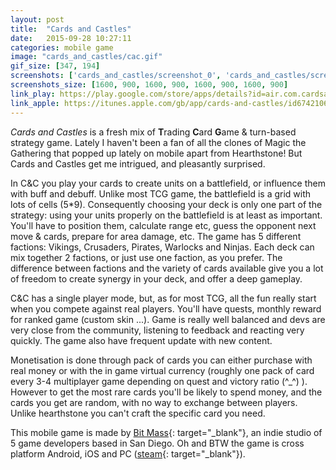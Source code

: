 ```yaml
---
layout: post
title:  "Cards and Castles"
date:   2015-09-28 10:27:11
categories: mobile game
image: "cards_and_castles/cac.gif"
gif_size: [347, 194]
screenshots: ['cards_and_castles/screenshot_0', 'cards_and_castles/screenshot_1', 'cards_and_castles/screenshot_2', 'cards_and_castles/screenshot_3']
screenshots_size: [1600, 900, 1600, 900, 1600, 900, 1600, 900]
link_play: https://play.google.com/store/apps/details?id=air.com.cardsandcastles.game
link_apple: https://itunes.apple.com/gb/app/cards-and-castles/id674210616
---
```

*Cards and Castles* is a fresh mix of **T**rading **C**ard **G**ame & turn-based strategy game. Lately I haven't been a fan of all the clones of Magic the Gathering that popped up lately on mobile apart from Hearthstone! But Cards and Castles get me intrigued, and pleasantly surprised.<!--more-->

In C&C you play your cards to create units on a battlefield, or influence them with buff and debuff. Unlike most TCG game, the battlefield is a grid with lots of cells (5*9). Consequently choosing your deck is only one part of the strategy: using your units properly on the battlefield is at least as important. You'll have to position them, calculate range etc, guess the opponent next move & cards, prepare for area damage, etc. The game has 5 different factions: Vikings, Crusaders, Pirates, Warlocks and Ninjas. Each deck can mix together 2 factions, or just use one faction, as you prefer. The difference between factions and the variety of cards available give you a lot of freedom to create synergy in your deck, and offer a deep gameplay.

C&C has a single player mode, but, as for most TCG, all the fun really start when you compete against real players. You'll have quests, monthly reward for ranked game (custom skin ...). Game is really well balanced and devs are very close from the community, listening to feedback and reacting very quickly. The game also have frequent update with new content.

Monetisation is done through pack of cards you can either purchase with real money or with the in game virtual currency (roughly one pack of card every 3-4 multiplayer game depending on quest and victory ratio (^_^) ). However to get the most rare cards you'll be likely to spend money, and the cards you get are random, with no way to exchange between players. Unlike hearthstone you can't craft the specific card you need.

This mobile game is made by [Bit Mass](http://www.cardsandcastles.com/){: target="_blank"}, an indie studio of 5 game developers based in San Diego. 
Oh and BTW the game is cross platform Android, iOS and PC ([steam](http://store.steampowered.com/app/360730/){: target="_blank"}).
